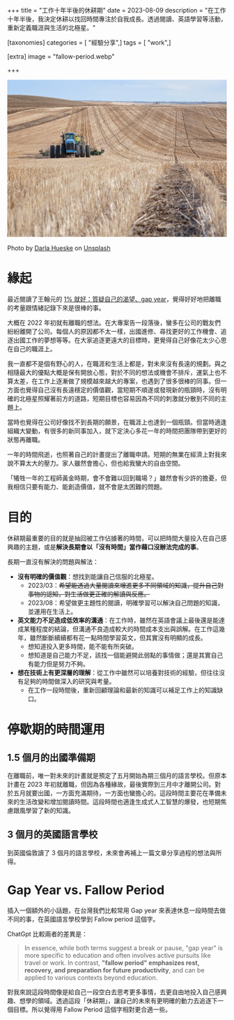 +++
title = "工作十年半後的休耕期"
date = 2023-08-09
description = "在工作十年半後，我決定休耕以找回時間專注於自我成長。透過閱讀、英語學習等活動，重新定義職涯與生活的北極星。"

[taxonomies]
categories = [ "經驗分享",]
tags = [ "work",]

[extra]
image = "fallow-period.webp"

+++

![](fallow-period.webp)
<p class="image-caption">Photo by <a href="https://unsplash.com/@dhueske?utm_source=unsplash&utm_medium=referral&utm_content=creditCopyText">Darla Hueske</a> on <a href="https://unsplash.com/photos/ocjO6ibpvFE?utm_source=unsplash&utm_medium=referral&utm_content=creditCopyText">Unsplash</a></p>

# 緣起

最近閱讀了王翰元的 [1% 就好：質疑自己的渴望、gap year](https://hyuanverse.substack.com/p/1gap-year)，覺得好好地把離職的考量跟情緒記錄下來是很棒的事。

大概在 2022 年初就有離職的想法。在大專案告一段落後，蠻多在公司的戰友們紛紛離開了公司。每個人的原因都不太一樣，出國進修、尋找更好的工作機會、追逐出國工作的夢想等等。在大家追逐更遠大的目標時，更覺得自己好像花太少心思在自己的職涯上。

我一直都不是個有野心的人，在職涯和生活上都是，對未來沒有長遠的規劃。與之相隨最大的優點大概是保有開放心態，對於不同的想法或機會不排斥，運氣上也不算太差，在工作上逐漸做了規模越來越大的專案，也遇到了很多很棒的同事。但一方面也覺得自己沒有長遠穩定的價值觀，當短期不順遂或發現新的瓶頸時，沒有明確的北極星照耀著前方的道路，短期目標也容易因為不同的刺激就分散到不同的主題上。

當時也覺得在公司好像找不到長期的願景，在職涯上也達到一個瓶頸。但當時適逢組織大變動，有很多的新同事加入，就下定決心多花一年的時間把團隊帶到更好的狀態再離職。

一年的時間飛逝，也照著自己的計畫提出了離職申請。短期的無業在經濟上對我來說不算太大的壓力。家人雖然會擔心，但也給我蠻大的自由空間。

「犧牲一年的工程師黃金時期，會不會難以回到職場？」雖然會有少許的擔憂，但我相信只要有能力、能創造價值，就不會是太困難的問題。

<!-- more -->

# 目的

休耕期最重要的目的就是抽回被工作佔據著的時間，可以把時間大量投入在自己感興趣的主題，或是**解決長期會以「沒有時間」當作藉口沒辦法完成的事**。

長期一直沒有解決的問題與解法：
* **沒有明確的價值觀**：想找到能讓自己信服的北極星。
  * 2023/03：~~希望能透過大量閱讀來增進更多不同領域的知識，提升自己對事物的認知，對生活做更正確的解讀與反應。~~
  * 2023/08：希望做更主題性的閱讀，明確學習可以解決自己問題的知識，並運用在生活上。
* **英文能力不足造成低效率的溝通**：在工作時，雖然在英語會議上最後還是能達成某種程度的結論，但溝通不良造成較大的時間成本支出與誤解。在工作這幾年，雖然斷斷續續都有花一點時間學習英文，但其實沒有明顯的成長。
  * 想知道投入更多時間，能不能有所突破。
  * 想知道是自己能力不足，該找一個能避開此弱點的事情做；還是其實自己有能力但是努力不夠。
* **想在技術上有更深層的理解**：從工作中雖然可以培養對技術的經驗，但往往沒有足夠的時間做深入的研究與考量。
  * 在工作一段時間後，重新回顧理論和最新的知識可以補足工作上的知識缺口。

# 停歇期的時間運用

## 1.5 個月的出國準備期

在離職前，唯一對未來的計畫就是預定了五月開始為期三個月的語言學校。但原本計畫在 2023 年初就離職，但因為各種緣故，最後實際到三月中才離開公司。對於五月就要出國，一方面充滿期待，一方面也蠻擔心的。這段時間主要花在準備未來的生活改變和增加閱讀時間。這段時間也適逢生成式人工智慧的爆發，也短期焦慮跟風學習了新的知識。

## 3 個月的英國語言學校

到英國倫敦讀了 3 個月的語言學校，未來會再補上一篇文章分享過程的想法與所得。

# Gap Year vs. Fallow Period

插入一個額外的小話題，在台灣我們比較常用 Gap year 來表達休息一段時間去做不同的事，在英國語言學校學到 Fallow period 這個字。

ChatGpt 比較兩者的差異是：
> In essence, while both terms suggest a break or pause, "gap year" is more specific to education and often involves active pursuits like travel or work. In contrast, **"fallow period" emphasizes rest, recovery, and preparation for future productivity**, and can be applied to various contexts beyond education.

對我來說這段時間像是給自己一段空白去思考更多事情，去更自由地投入自己感興趣、想學的領域。透過這段「休耕期」，讓自己的未來有更明確的動力去追逐下一個目標。所以覺得用 Fallow Period 這個字相對更合適一些。
